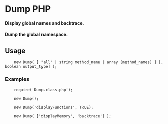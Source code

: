 
# Dump PHP

#### Display global names and backtrace.

#### Dump the global namespace.


## Usage

        new Dump( [ 'all' | string method_name | array (method_names) ] [, boolean output_type] );


### Examples

        require('Dump.class.php');

        new Dump();

        new Dump('displayFunctions', TRUE);

        new Dump( ['displayMemory', 'backtrace'] );
